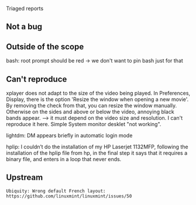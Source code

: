 Triaged reports

Not a bug
---------


Outside of the scope
--------------------
  bash: root prompt should be red -> we don't want to pin bash just for that

Can't reproduce
---------------
  xplayer does not adapt to the size of the video being played. In Preferences, Display, there is the option 'Resize the window when opening a new movie'. By removing the check from that, you can resize the window manually. Otherwise on the sides and above or below the video, annoying black bands appear. --> it must depend on the video size and resolution. I can't reproduce it here.
  Simple System monitor desklet "not working".

lightdm:
  DM appears briefly in automatic login mode

hplip: I couldn’t do the installation of my HP Laserjet 1132MFP, following the installation of the hplip file from hp, in the final step it says that it requires a binary file, and enters in a loop that never ends.

Upstream
--------
    Ubiquity: Wrong default French layout: https://github.com/linuxmint/linuxmint/issues/50

